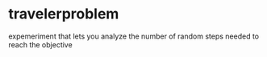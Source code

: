 # travelerproblem
expemeriment that lets you analyze the number of random steps needed to reach the objective 
